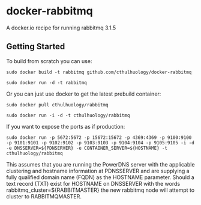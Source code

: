 docker-rabbitmq
===============

A docker.io recipe for running rabbitmq 3.1.5 


Getting Started
---------------

To build from scratch you can use:

	sudo docker build -t rabbitmq github.com/cthulhuology/docker-rabbitmq

	sudo docker run -d -t rabbitmq



Or you can just use docker to get the latest prebuild container:

	sudo docker pull cthulhuology/rabbitmq

	sudo docker run -i -d -t cthulhuology/rabbitmq


If you want to expose the ports as if production:

	sudo docker run -p 5672:5672 -p 15672:15672 -p 4369:4369 -p 9100:9100 -p 9101:9101 -p 9102:9102 -p 9103:9103 -p 9104:9104 -p 9105:9105 -i -d -e DNSSERVER=${PDNSERVER} -e CONTAINER_SERVER=${HOSTNAME} -t cthulhuology/rabbitmq

This assumes that you are running the PowerDNS server with the applicable clustering and hostname information at PDNSSERVER and are supplying a fully qualified domain name (FQDN) as the HOSTNAME parameter.  Should a text record (TXT) exist for HOSTNAME on DNSSERVER with the words rabbitmq_cluster=${RABBITMASTER} the new rabbitmq node will attempt to cluster to RABBITMQMASTER.  

